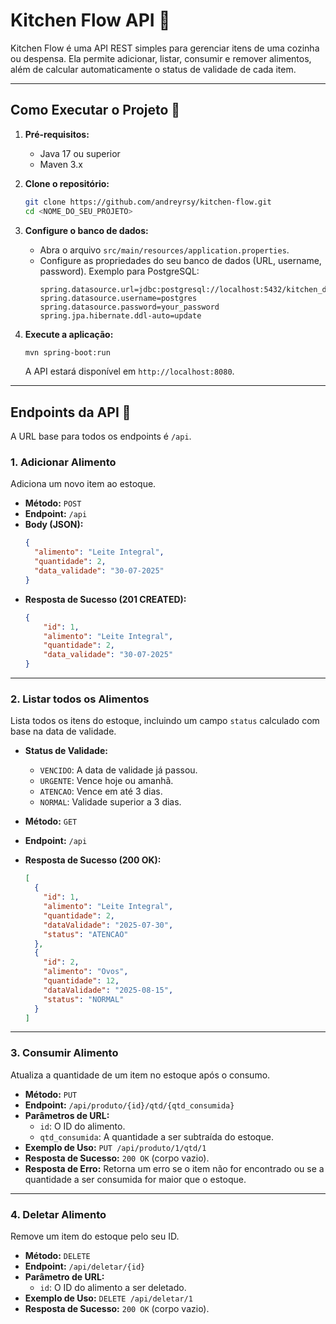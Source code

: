 # Kitchen Flow API 🍳

Kitchen Flow é uma API REST simples para gerenciar itens de uma cozinha ou despensa. Ela permite adicionar, listar, consumir e remover alimentos, além de calcular automaticamente o status de validade de cada item.

---

## Como Executar o Projeto 🚀

1.  **Pré-requisitos:**
    * Java 17 ou superior
    * Maven 3.x

2.  **Clone o repositório:**
    ```bash
    git clone https://github.com/andreyrsy/kitchen-flow.git
    cd <NOME_DO_SEU_PROJETO>
    ```

3.  **Configure o banco de dados:**
    * Abra o arquivo `src/main/resources/application.properties`.
    * Configure as propriedades do seu banco de dados (URL, username, password). Exemplo para PostgreSQL:
        ```properties
        spring.datasource.url=jdbc:postgresql://localhost:5432/kitchen_db
        spring.datasource.username=postgres
        spring.datasource.password=your_password
        spring.jpa.hibernate.ddl-auto=update
        ```

4.  **Execute a aplicação:**
    ```bash
    mvn spring-boot:run
    ```
    A API estará disponível em `http://localhost:8080`.

---

## Endpoints da API 📖

A URL base para todos os endpoints é `/api`.

### 1. Adicionar Alimento

Adiciona um novo item ao estoque.

* **Método:** `POST`
* **Endpoint:** `/api`
* **Body (JSON):**
    ```json
    {
      "alimento": "Leite Integral",
      "quantidade": 2,
      "data_validade": "30-07-2025"
    }
    ```
* **Resposta de Sucesso (201 CREATED):**
    ```json
    {
        "id": 1,
        "alimento": "Leite Integral",
        "quantidade": 2,
        "data_validade": "30-07-2025"
    }
    ```

***

### 2. Listar todos os Alimentos

Lista todos os itens do estoque, incluindo um campo `status` calculado com base na data de validade.

* **Status de Validade:**
    * `VENCIDO`: A data de validade já passou.
    * `URGENTE`: Vence hoje ou amanhã.
    * `ATENCAO`: Vence em até 3 dias.
    * `NORMAL`: Validade superior a 3 dias.

* **Método:** `GET`
* **Endpoint:** `/api`
* **Resposta de Sucesso (200 OK):**
    ```json
    [
      {
        "id": 1,
        "alimento": "Leite Integral",
        "quantidade": 2,
        "dataValidade": "2025-07-30",
        "status": "ATENCAO"
      },
      {
        "id": 2,
        "alimento": "Ovos",
        "quantidade": 12,
        "dataValidade": "2025-08-15",
        "status": "NORMAL"
      }
    ]
    ```

***

### 3. Consumir Alimento

Atualiza a quantidade de um item no estoque após o consumo.

* **Método:** `PUT`
* **Endpoint:** `/api/produto/{id}/qtd/{qtd_consumida}`
* **Parâmetros de URL:**
    * `id`: O ID do alimento.
    * `qtd_consumida`: A quantidade a ser subtraída do estoque.
* **Exemplo de Uso:** `PUT /api/produto/1/qtd/1`
* **Resposta de Sucesso:** `200 OK` (corpo vazio).
* **Resposta de Erro:** Retorna um erro se o item não for encontrado ou se a quantidade a ser consumida for maior que o estoque.

***

### 4. Deletar Alimento

Remove um item do estoque pelo seu ID.

* **Método:** `DELETE`
* **Endpoint:** `/api/deletar/{id}`
* **Parâmetro de URL:**
    * `id`: O ID do alimento a ser deletado.
* **Exemplo de Uso:** `DELETE /api/deletar/1`
* **Resposta de Sucesso:** `200 OK` (corpo vazio).
